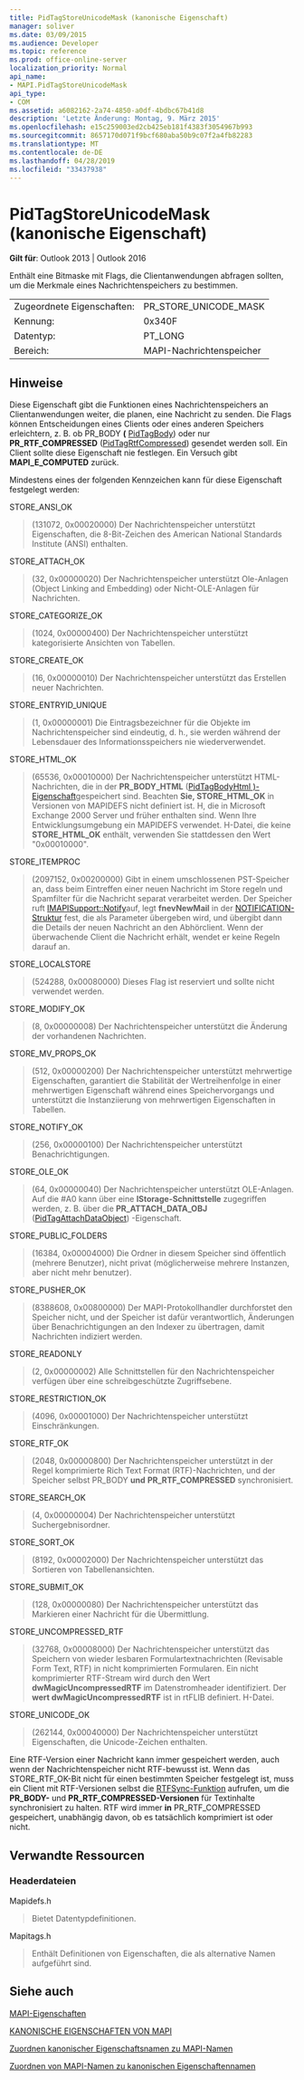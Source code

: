 ```yaml
---
title: PidTagStoreUnicodeMask (kanonische Eigenschaft)
manager: soliver
ms.date: 03/09/2015
ms.audience: Developer
ms.topic: reference
ms.prod: office-online-server
localization_priority: Normal
api_name:
- MAPI.PidTagStoreUnicodeMask
api_type:
- COM
ms.assetid: a6082162-2a74-4850-a0df-4bdbc67b41d8
description: 'Letzte Änderung: Montag, 9. März 2015'
ms.openlocfilehash: e15c259003ed2cb425eb181f4383f3054967b993
ms.sourcegitcommit: 8657170d071f9bcf680aba50b9c07f2a4fb82283
ms.translationtype: MT
ms.contentlocale: de-DE
ms.lasthandoff: 04/28/2019
ms.locfileid: "33437938"
---
```

# <a name="pidtagstoreunicodemask-canonical-property"></a>PidTagStoreUnicodeMask (kanonische Eigenschaft)

  
  
**Gilt für**: Outlook 2013 | Outlook 2016 
  
Enthält eine Bitmaske mit Flags, die Clientanwendungen abfragen sollten, um die Merkmale eines Nachrichtenspeichers zu bestimmen.
  
|||
|:-----|:-----|
|Zugeordnete Eigenschaften:  <br/> |PR_STORE_UNICODE_MASK  <br/> |
|Kennung:  <br/> |0x340F  <br/> |
|Datentyp:  <br/> |PT_LONG  <br/> |
|Bereich:  <br/> |MAPI-Nachrichtenspeicher  <br/> |
   
## <a name="remarks"></a>Hinweise

Diese Eigenschaft gibt die Funktionen eines Nachrichtenspeichers an Clientanwendungen weiter, die planen, eine Nachricht zu senden. Die Flags können Entscheidungen eines Clients oder eines anderen Speichers erleichtern, z. B. ob PR_BODY **(** [PidTagBody](pidtagbody-canonical-property.md)) oder nur **PR_RTF_COMPRESSED** ([PidTagRtfCompressed](pidtagrtfcompressed-canonical-property.md)) gesendet werden soll. Ein Client sollte diese Eigenschaft nie festlegen. Ein Versuch gibt **MAPI_E_COMPUTED** zurück. 
  
Mindestens eines der folgenden Kennzeichen kann für diese Eigenschaft festgelegt werden: 
  
STORE_ANSI_OK
  
> (131072, 0x00020000) Der Nachrichtenspeicher unterstützt Eigenschaften, die 8-Bit-Zeichen des American National Standards Institute (ANSI) enthalten.
    
STORE_ATTACH_OK 
  
> (32, 0x00000020) Der Nachrichtenspeicher unterstützt Ole-Anlagen (Object Linking and Embedding) oder Nicht-OLE-Anlagen für Nachrichten. 
    
STORE_CATEGORIZE_OK 
  
> (1024, 0x00000400) Der Nachrichtenspeicher unterstützt kategorisierte Ansichten von Tabellen. 
    
STORE_CREATE_OK 
  
> (16, 0x00000010) Der Nachrichtenspeicher unterstützt das Erstellen neuer Nachrichten. 
    
STORE_ENTRYID_UNIQUE 
  
> (1, 0x00000001) Die Eintragsbezeichner für die Objekte im Nachrichtenspeicher sind eindeutig, d. h., sie werden während der Lebensdauer des Informationsspeichers nie wiederverwendet. 
    
STORE_HTML_OK 
  
> (65536, 0x00010000) Der Nachrichtenspeicher unterstützt HTML-Nachrichten, die in der **PR_BODY_HTML** ([PidTagBodyHtml )-Eigenschaft](pidtagbodyhtml-canonical-property.md)gespeichert sind. Beachten **Sie, STORE_HTML_OK** in Versionen von MAPIDEFS nicht definiert ist. H, die in Microsoft Exchange 2000 Server und früher enthalten sind. Wenn Ihre Entwicklungsumgebung ein MAPIDEFS verwendet. H-Datei, die keine **STORE_HTML_OK** enthält, verwenden Sie stattdessen den Wert "0x00010000". 
    
STORE_ITEMPROC
  
> (2097152, 0x00200000) Gibt in einem umschlossenen PST-Speicher an, dass beim Eintreffen einer neuen Nachricht im Store regeln und Spamfilter für die Nachricht separat verarbeitet werden. Der Speicher ruft [IMAPISupport::Notify](imapisupport-notify.md)auf, legt **fnevNewMail** in der [NOTIFICATION-Struktur](notification.md) fest, die als Parameter übergeben wird, und übergibt dann die Details der neuen Nachricht an den Abhörclient. Wenn der überwachende Client die Nachricht erhält, wendet er keine Regeln darauf an. 
    
STORE_LOCALSTORE
  
> (524288, 0x00080000) Dieses Flag ist reserviert und sollte nicht verwendet werden.
    
STORE_MODIFY_OK 
  
> (8, 0x00000008) Der Nachrichtenspeicher unterstützt die Änderung der vorhandenen Nachrichten. 
    
STORE_MV_PROPS_OK 
  
> (512, 0x00000200) Der Nachrichtenspeicher unterstützt mehrwertige Eigenschaften, garantiert die Stabilität der Wertreihenfolge in einer mehrwertigen Eigenschaft während eines Speichervorgangs und unterstützt die Instanziierung von mehrwertigen Eigenschaften in Tabellen. 
    
STORE_NOTIFY_OK 
  
> (256, 0x00000100) Der Nachrichtenspeicher unterstützt Benachrichtigungen. 
    
STORE_OLE_OK 
  
> (64, 0x00000040) Der Nachrichtenspeicher unterstützt OLE-Anlagen. Auf die #A0 kann über eine **IStorage-Schnittstelle** zugegriffen werden, z. B. über die **PR_ATTACH_DATA_OBJ** ([PidTagAttachDataObject](pidtagattachdataobject-canonical-property.md)) -Eigenschaft. 
    
STORE_PUBLIC_FOLDERS 
  
> (16384, 0x00004000) Die Ordner in diesem Speicher sind öffentlich (mehrere Benutzer), nicht privat (möglicherweise mehrere Instanzen, aber nicht mehr benutzer). 
    
STORE_PUSHER_OK
  
> (8388608, 0x00800000) Der MAPI-Protokollhandler durchforstet den Speicher nicht, und der Speicher ist dafür verantwortlich, Änderungen über Benachrichtigungen an den Indexer zu übertragen, damit Nachrichten indiziert werden.
    
STORE_READONLY 
  
> (2, 0x00000002) Alle Schnittstellen für den Nachrichtenspeicher verfügen über eine schreibgeschützte Zugriffsebene. 
    
STORE_RESTRICTION_OK 
  
> (4096, 0x00001000) Der Nachrichtenspeicher unterstützt Einschränkungen. 
    
STORE_RTF_OK 
  
> (2048, 0x00000800) Der Nachrichtenspeicher unterstützt in der Regel komprimierte Rich Text Format (RTF)-Nachrichten, und der Speicher selbst PR_BODY **und** **PR_RTF_COMPRESSED** synchronisiert. 
    
STORE_SEARCH_OK 
  
> (4, 0x00000004) Der Nachrichtenspeicher unterstützt Suchergebnisordner. 
    
STORE_SORT_OK 
  
> (8192, 0x00002000) Der Nachrichtenspeicher unterstützt das Sortieren von Tabellenansichten. 
    
STORE_SUBMIT_OK 
  
> (128, 0x00000080) Der Nachrichtenspeicher unterstützt das Markieren einer Nachricht für die Übermittlung. 
    
STORE_UNCOMPRESSED_RTF 
  
> (32768, 0x00008000) Der Nachrichtenspeicher unterstützt das Speichern von wieder lesbaren Formulartextnachrichten (Revisable Form Text, RTF) in nicht komprimierten Formularen. Ein nicht komprimierter RTF-Stream wird durch den Wert **dwMagicUncompressedRTF** im Datenstromheader identifiziert. Der **wert dwMagicUncompressedRTF** ist in rtFLIB definiert. H-Datei. 
    
STORE_UNICODE_OK
  
> (262144, 0x00040000) Der Nachrichtenspeicher unterstützt Eigenschaften, die Unicode-Zeichen enthalten.
    
Eine RTF-Version einer Nachricht kann immer gespeichert werden, auch wenn der Nachrichtenspeicher nicht RTF-bewusst ist. Wenn das STORE_RTF_OK-Bit nicht für einen bestimmten Speicher festgelegt ist, muss ein Client mit RTF-Versionen selbst die [RTFSync-Funktion](rtfsync.md) aufrufen, um die **PR_BODY-** und **PR_RTF_COMPRESSED-Versionen** für Textinhalte synchronisiert zu halten. RTF wird immer **in** PR_RTF_COMPRESSED gespeichert, unabhängig davon, ob es tatsächlich komprimiert ist oder nicht. 
  
## <a name="related-resources"></a>Verwandte Ressourcen

### <a name="header-files"></a>Headerdateien

Mapidefs.h
  
> Bietet Datentypdefinitionen.
    
Mapitags.h
  
> Enthält Definitionen von Eigenschaften, die als alternative Namen aufgeführt sind.
    
## <a name="see-also"></a>Siehe auch



[MAPI-Eigenschaften](mapi-properties.md)
  
[KANONISCHE EIGENSCHAFTEN VON MAPI](mapi-canonical-properties.md)
  
[Zuordnen kanonischer Eigenschaftsnamen zu MAPI-Namen](mapping-canonical-property-names-to-mapi-names.md)
  
[Zuordnen von MAPI-Namen zu kanonischen Eigenschaftennamen](mapping-mapi-names-to-canonical-property-names.md)

